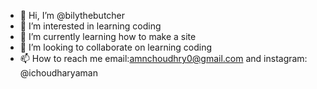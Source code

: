 - 👋 Hi, I’m @bilythebutcher
- 👀 I’m interested in learning coding
- 🌱 I’m currently learning how to make a site
- 💞️ I’m looking to collaborate on learning coding
- 📫 How to reach me email:amnchoudhry0@gmail.com and instagram: @ichoudharyaman

<!---
bilythebutcher/bilythebutcher is a ✨ special ✨ repository because its `README.md` (this file) appears on your GitHub profile.
You can click the Preview link to take a look at your changes.
--->
